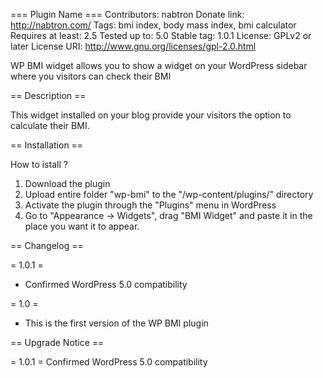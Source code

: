 === Plugin Name ===
Contributors: nabtron
Donate link: http://nabtron.com/
Tags: bmi index, body mass index, bmi calculator
Requires at least: 2.5
Tested up to: 5.0
Stable tag: 1.0.1
License: GPLv2 or later
License URI: http://www.gnu.org/licenses/gpl-2.0.html

WP BMI widget allows you to show a widget on your WordPress sidebar where you visitors can check their BMI

== Description ==

This widget installed on your blog provide your visitors the option to calculate their BMI.

== Installation ==

How to istall ?

1. Download the plugin
2. Upload entire folder "wp-bmi" to the "/wp-content/plugins/" directory
3. Activate the plugin through the "Plugins" menu in WordPress
4. Go to "Appearance -> Widgets", drag "BMI Widget" and paste it in the place you want it to appear.



== Changelog ==

= 1.0.1 =
* Confirmed WordPress 5.0 compatibility

= 1.0 =
* This is the first version of the WP BMI plugin

== Upgrade Notice ==

= 1.0.1 =
Confirmed WordPress 5.0 compatibility
